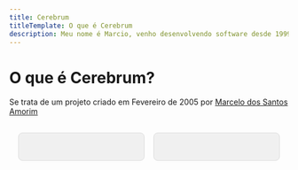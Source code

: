 ```yaml
---
title: Cerebrum
titleTemplate: O que é Cerebrum
description: Meu nome é Marcio, venho desenvolvendo software desde 1999, estou sempre me mantendo atualizado a fim de adotar as melhores práticas e oferecer um excelente serviço prezando por desenvolver tecnologia que agreguem valor, automação e lucratividade.
---
```


# O que é Cerebrum?

Se trata de um projeto criado em Fevereiro de 2005 por <a href="https://mozg.com.br/jekyll/curriculum.pdf">Marcelo dos Santos Amorim</a>

<style>
  .container-grid {
    /* background-color:red; */
    display: grid; /* Define o container como um grid */
    grid-template-columns: repeat(
      auto-fit,
      minmax(150px, 1fr)
    ); /* Configura colunas responsivas */
    gap: 16px; /* Espaçamento entre os elementos */
    padding: 16px; /* Espaçamento interno do container */
  }  

  .item-grid {
    background-color: #f0f0f0; /* Cor de fundo dos itens */
    border: 1px solid #ddd; /* Borda opcional */
    padding: 16px; /* Espaçamento interno dos itens */
    border-radius: 8px; /* Bordas arredondadas */
    display: flex; /* Define Flexbox no item */
    align-items: center; /* Centraliza verticalmente */
    justify-content: center; /* Centraliza horizontalmente */
    text-align: center; /* Alinhamento do texto */
  }

  .item-grid iframe {
    max-width: 100%; /* Limita a largura do iframe para não ultrapassar o contêiner */
    /* height: auto; Ajusta a altura proporcionalmente */
    /* display: block; Remove qualquer espaçamento extra ao redor do iframe */
  }
</style>

<script setup>
import { VPTeamMembers } from 'vitepress/theme'

const members = [
  {
    avatar: 'https://www.github.com/CerebrumAI.png',
    name: 'Marcelo',
    title: '@CerebrumAI',
    links: [
      { icon: 'github', link: 'https://github.com/CerebrumAI' },
      { icon: 'twitter', link: 'https://twitter.com/CerebrumAI' },
       { icon: 'linkedin', link: 'https://br.linkedin.com/in/CerebrumAI?trk=profile-badge' },
    ]
  },
 
]
</script>

<div class="container-grid">
  <div class="item-grid">
    <VPTeamMembers size="small" :members="members" />
  </div>
  <div class="item-grid">
    <div
      class="badge-base LI-profile-badge"
      data-locale="pt_BR"
      data-size="medium"
      data-theme="light"
      data-type="VERTICAL"
      data-vanity="mozgbrasil"
      data-version="v1"
    >
     &nbsp;
    </div>
  </div>
</div>
